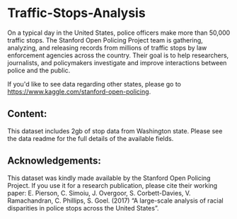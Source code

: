 # Traffic-Stops-Analysis
On a typical day in the United States, police officers make more than 50,000 traffic stops. The Stanford Open Policing Project team is gathering, analyzing, and releasing records from millions of traffic stops by law enforcement agencies across the country. Their goal is to help researchers, journalists, and policymakers investigate and improve interactions between police and the public.

If you'd like to see data regarding other states, please go to https://www.kaggle.com/stanford-open-policing.
## Content:
This dataset includes 2gb of stop data from Washington state. Please see the data readme for the full details of the available fields.
## Acknowledgements:
This dataset was kindly made available by the Stanford Open Policing Project. If you use it for a research publication, please cite their working paper:
E. Pierson, C. Simoiu, J. Overgoor, S. Corbett-Davies, V. Ramachandran, C. Phillips, S. Goel. (2017) “A large-scale analysis of racial disparities in police stops across the United States”.
